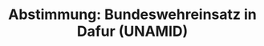 ---
abstimmung:
  abstimmung: 10
  bundestagssitzung: 66
  legislaturperiode: 18
categories:
- Bundeswehr
- Ausland
data:
- title: Abstimmungsergebnis 20141113_10-data.pdf
  url: /res/abstimmungsliste/20141113_10-data.pdf
- title: Abstimmungsergebnis 20141113_10_xls-data.csv
  url: /res/abstimmungsliste/analyses/20141113_10_xls-data.csv
documents:
- local: /res/abstimmungsdaten/018-066-10/1803006.pdf
  title: Drucksache 18/03006.pdf
  url: http://dip21.bundestag.de/dip21/btd/18/030/1803006.pdf
- local: /res/abstimmungsdaten/018-066-10/1803193.pdf
  title: Drucksache 18/03193.pdf
  url: http://dip21.bundestag.de/dip21/btd/18/031/1803193.pdf
ergebnis:
  cdu/csu:
    enthaltung: 0
    gesamt: 311
    ja: 289
    nein: 0
    nichtabgegeben: 22
    ungueltig: 0
  die.linke:
    enthaltung: 0
    gesamt: 64
    ja: 0
    nein: 53
    nichtabgegeben: 11
    ungueltig: 0
  file: 20141113_10_xls-data.csv
  gruenen:
    enthaltung: 0
    gesamt: 63
    ja: 55
    nein: 0
    nichtabgegeben: 8
    ungueltig: 0
  spd:
    enthaltung: 2
    gesamt: 193
    ja: 177
    nein: 1
    nichtabgegeben: 13
    ungueltig: 0
layout: abstimmung
links:
- title: https://www.bundestag.de/parlament/plenum/abstimmung/abstimmung?id=316
  url: https://www.bundestag.de/parlament/plenum/abstimmung/abstimmung?id=316
- title: http://www.abgeordnetenwatch.de/verlaengerung_des_bundeswehreinsatzes_in_darfur_unamid-1105-692.html
  url: http://www.abgeordnetenwatch.de/verlaengerung_des_bundeswehreinsatzes_in_darfur_unamid-1105-692.html
preview: "Deutscher Bundestag\n\n66. Sitzung des Deutschen Bundestages\nam Donnerstag,\
  \ 13.November 2014\n\nEndg\xFCltiges Ergebnis der Namentlichen Abstimmung Nr. 10\n\
  \nBeschlussempfehlung des Ausw\xE4rtigen Ausschusses (3. Ausschuss) zu dem Antrag\
  \ der\nBundesregierung\nFortsetzung der Beteiligung bewaffneter deutscher Streitkr\xE4\
  fte an der AU/UN-HybridOperation in Darfur (UNAMID) auf Grundlage der Resolution\
  \ 1769 (2007) des\nSicherheitsrates der Vereinten Nationen vom 31. Juli 2007 und\
  \ folgender Resolutionen,\nzuletzt 2173 (2014) vom 27. August 2014\n- Drucksachen\
  \ 18/3006 und 18/3193 -\n\nAbgegebene Stimmen insgesamt:\n\n577\n\nNicht abgegebene\
  \ Stimmen:\nJa-Stimmen:\n\n54\n521\n\nNein-Stimmen:\n\n54\n\nEnthaltungen:\n\n2\n\
  \nUng\xFCltige:\n\n0\n\nBerlin, den 13.11.2014\n\nBeginn: 22:50\nEnde: 22:53\n"
tags:
- Dafur
- UNAMID
- UN
title: 'Abstimmung: Bundeswehreinsatz in Dafur (UNAMID)'
---